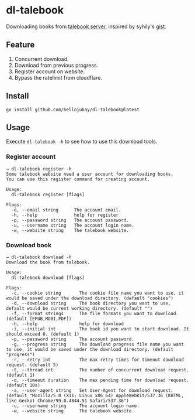 # dl-talebook

Downloading books from [talebook server](https://github.com/talebook/talebook), inspired by
syhily's [gist](https://gist.github.com/syhily/9feb936bcaebf2beec567733810f4666).

## Feature

1. Concurrent download.
2. Download from previous progress.
3. Register account on website.
4. Bypass the ratelimit from cloudflare.

## Install

```
go install github.com/hellojukay/dl-talebook@latest
```

## Usage

Execute `dl-talebook -h` to see how to use this download tools.

### Register account

```text
→ dl-talebook register -h
Some talebook website need a user account for downloading books.
You can use this register command for creating account.

Usage:
  dl-talebook register [flags]

Flags:
  -e, --email string      The account email.
  -h, --help              help for register
  -p, --password string   The account password.
  -u, --username string   The account login name.
  -w, --website string    The talebook website.
```

### Download book

```text
→ dl-talebook download -h
Download the book from talebook.

Usage:
  dl-talebook download [flags]

Flags:
  -c, --cookie string       The cookie file name you want to use, it would be saved under the download directory. (default "cookies")
  -d, --download string     The book directory you want to use, default would be current working directory. (default "")
  -f, --format strings      The file formats you want to download. (default [EPUB,MOBI,PDF])
  -h, --help                help for download
  -i, --initial int         The book id you want to start download. It should exceed 0. (default 1)
  -p, --password string     The account password.
  -g, --progress string     The download progress file name you want to use, it would be saved under the download directory. (default "progress")
  -r, --retry int           The max retry times for timeout download request. (default 5)
  -t, --thread int          The number of concurrent download request. (default 1)
  -o, --timeout duration    The max pending time for download request. (default 10s)
  -a, --user-agent string   Set User-Agent for download request. (default "Mozilla/5.0 (X11; Linux x86_64) AppleWebKit/537.36 (KHTML, like Gecko) Chrome/99.0.4844.51 Safari/537.36")
  -u, --username string     The account login name.
  -w, --website string      The talebook website.
```
